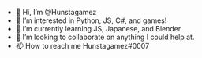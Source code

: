 - 👋 Hi, I’m @Hunstagamez
- 👀 I’m interested in Python, JS, C#, and games!
- 🌱 I’m currently learning JS, Japanese, and Blender
- 💞️ I’m looking to collaborate on anything I could help at.
- 📫 How to reach me Hunstagamez#0007

<!---
Hunstagamez/Hunstagamez is a ✨ special ✨ repository because its `README.md` (this file) appears on your GitHub profile.
You can click the Preview link to take a look at your changes.
--->
